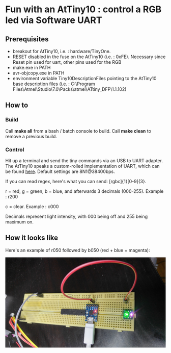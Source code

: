 # Fun with an AtTiny10 : control a RGB led via Software UART

## Prerequisites

- breakout for AtTiny10, i.e. : hardware/TinyOne.
- RESET disabled in the fuse on the AtTiny10 (i.e. : 0xFE). Necessary since Reset pin used for uart, other pins used for the RGB
- make.exe in PATH
- avr-objcopy.exe in PATH
- environment variable Tiny10DescriptionFiles pointing to the AtTiny10 
base description files (i.e. : C:\Program Files\Atmel\Studio\7.0\Packs\atmel\ATtiny_DFP\1.1.102)

## How to

### Build

Call **make all** from a bash / batch console to build. Call **make clean** to remove a previous build.

### Control

Hit up a terminal and send the tiny commands via an USB to UART adapter. The AtTiny10 speaks a custom-rolled implementation of UART, which can be found [here][1]. Default settings are 8N1@38400bps.

If you can read regex, here's what you can send: [rgbc]{1}[0-9]{3}.

r = red, g = green, b = blue, and afterwards 3 decimals (000-255). Example : r200 

c = clear. Example : c000

Decimals represent light intensity, with 000 being off and 255 being maximum on.

## How it looks like
Here's an example of r050 followed by b050 (red + blue = magenta):

![r050_b050][r050_b050]

[1]: https://github.com/mihaigalos/Drivers/tree/52bb31ab689eac574f0edddc15ebfab5033ef556/AVR/SoftwareUart
[r050_b050]:  https://github.com/mihaigalos/fun/blob/master/attiny10_rgb/photos/r050_b050.jpg
